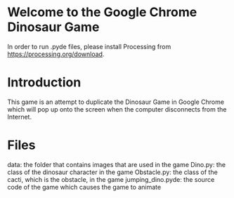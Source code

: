 # Welcome to the Google Chrome Dinosaur Game

In order to run .pyde files, please install Processing from https://processing.org/download.

# Introduction

This game is an attempt to duplicate the Dinosaur Game in Google Chrome which will pop up onto the screen when the computer disconnects from the Internet. 

# Files

data: the folder that contains images that are used in the game
Dino.py: the class of the dinosaur character in the game
Obstacle.py: the class of the cacti, which is the obstacle, in the game
jumping_dino.pyde: the source code of the game which causes the game to animate

